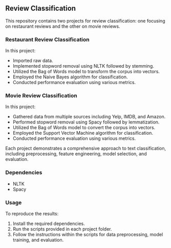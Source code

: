 ## Review Classification

This repository contains two projects for review classification: one focusing on restaurant reviews and the other on movie reviews.

### **Restaurant Review Classification**

In this project:

- Imported raw data.
- Implemented stopword removal using NLTK followed by stemming.
- Utilized the Bag of Words model to transform the corpus into vectors.
- Employed the Naive Bayes algorithm for classification.
- Conducted performance evaluation using various metrics.

### **Movie Review Classification**

In this project:

- Gathered data from multiple sources including Yelp, IMDB, and Amazon.
- Performed stopword removal using Spacy followed by lemmatization.
- Utilized the Bag of Words model to convert the corpus into vectors.
- Employed the Support Vector Machine algorithm for classification.
- Conducted performance evaluation using various metrics.

Each project demonstrates a comprehensive approach to text classification, including preprocessing, feature engineering, model selection, and evaluation.

### Dependencies

- NLTK
- Spacy

### Usage

To reproduce the results:

1. Install the required dependencies.
2. Run the scripts provided in each project folder.
3. Follow the instructions within the scripts for data preprocessing, model training, and evaluation.
